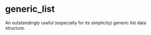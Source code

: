# generic_list
An outstandingly useful (especially for its simplicity) generic list data structure.
